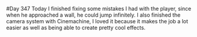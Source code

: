 #Day 347
Today I finished fixing some mistakes I had with the player, since when he approached a wall, he could jump infinitely.
I also finished the camera system with Cinemachine, I loved it because it makes the job a lot easier as well as being able to create pretty cool effects.